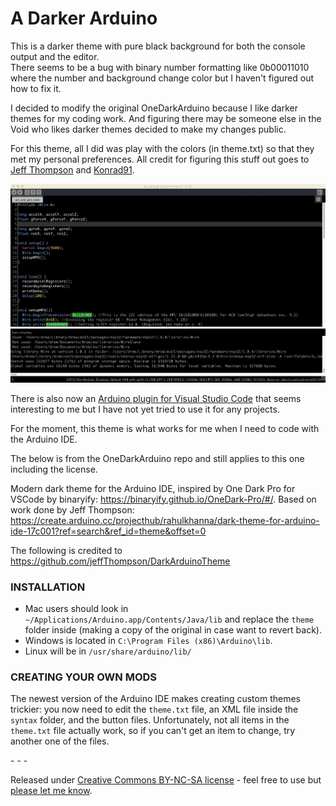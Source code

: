 # A Darker Arduino

This is a darker theme with pure black background for both the console output and the editor.  
There seems to be a bug with binary number formatting like 0b00011010 where the number and background
change color but I haven't figured out how to fix it.   

I decided to modify the original OneDarkArduino because I like darker themes for my coding work.  And
figuring there may be someone else in the Void who likes darker themes decided to make my changes public.

For this theme, all I did was play with the colors (in theme.txt) so that they met my personal preferences.
All credit for figuring this stuff out goes to [Jeff Thompson](https://github.com/jeffThompson/DarkArduinoTheme) and [Konrad91](https://github.com/konrad91/OneDarkArduino).

![screenshot](https://github.com/andrew-sz/A_Darker_Arduino_Theme/blob/main/screen_shot_super_dark.jpeg)

There is also now an [Arduino plugin for Visual Studio Code](https://marketplace.visualstudio.com/items?itemName=vsciot-vscode.vscode-arduino) that seems interesting to me but I have not yet tried to use it for any projects.  

For the moment, this theme is what works for me when I need to code with the Arduino IDE.  

The below is from the OneDarkArduino repo and still applies to this one including the license. 

Modern dark theme for the Arduino IDE, inspired by One Dark Pro for VSCode by binaryify: https://binaryify.github.io/OneDark-Pro/#/. Based on work done by Jeff Thompson: https://create.arduino.cc/projecthub/rahulkhanna/dark-theme-for-arduino-ide-17c001?ref=search&ref_id=theme&offset=0 



The following is credited to https://github.com/jeffThompson/DarkArduinoTheme 

### INSTALLATION  

* Mac users should look in `~/Applications/Arduino.app/Contents/Java/lib` and replace the `theme` folder inside (making a copy of the original in case want to revert back).  
* Windows is located in `C:\Program Files (x86)\Arduino\lib`.  
* Linux will be in `/usr/share/arduino/lib/`  

### CREATING YOUR OWN MODS
The newest version of the Arduino IDE makes creating custom themes trickier: you now need to edit the `theme.txt` file, an XML file inside the `syntax` folder, and the button files. Unfortunately, not all items in the `theme.txt` file actually work, so if you can't get an item to change, try another one of the files.

\- \- \-

Released under [Creative Commons BY-NC-SA license](http://creativecommons.org/licenses/by-nc-sa/3.0/) - feel free to use but [please let me know](http://www.jeffreythompson.org).
